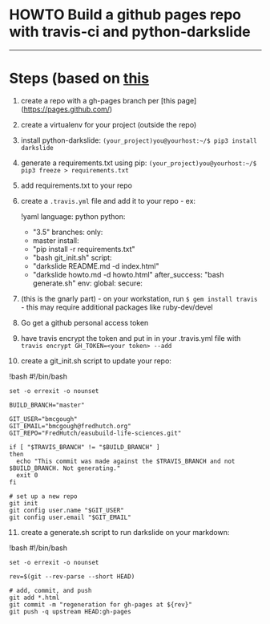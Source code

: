 # HOWTO Build a github pages repo with travis-ci and python-darkslide
---
# Steps (based on [this](http://www.steveklabnik.com/automatically_update_github_pages_with_travis_example/)

1. create a repo with a gh-pages branch per [this page] (https://pages.github.com/)
2. create a virtualenv for your project (outside the repo)
3. install python-darkslide: `(your_project)you@yourhost:~/$ pip3 install darkslide`
4. generate a requirements.txt using pip: `(your_project)you@yourhost:~/$ pip3 freeze > requirements.txt`
5. add requirements.txt to your repo
6. create a `.travis.yml` file and add it to your repo - ex:

   !yaml
    language: python
    python:
      - "3.5"
    branches:
      only:
      - master
    install:
      - "pip install -r requirements.txt"
      - "bash git_init.sh"
    script:
      - "darkslide README.md -d index.html"
      - "darkslide howto.md -d howto.html"
    after_success: "bash generate.sh"
    env:
      global:
        secure:
          <encrypted string from travis encrypt goes here>

7. (this is the gnarly part) - on your workstation, run `$ gem install travis` - this may require additional packages like ruby-dev/devel
8. Go get a github personal access token
9. have travis encrypt the token and put in in your .travis.yml file with `travis encrypt GH_TOKEN=<your token> --add`
10. create a git_init.sh script to update your repo:

   !bash
    #!/bin/bash

    set -o errexit -o nounset

    BUILD_BRANCH="master"

    GIT_USER="bmcgough"
    GIT_EMAIL="bmcgough@fredhutch.org"
    GIT_REPO="FredHutch/easubuild-life-sciences.git"

    if [ "$TRAVIS_BRANCH" != "$BUILD_BRANCH" ]
    then
      echo "This commit was made against the $TRAVIS_BRANCH and not $BUILD_BRANCH. Not generating."
      exit 0
    fi

    # set up a new repo
    git init
    git config user.name "$GIT_USER"
    git config user.email "$GIT_EMAIL"

11. create a generate.sh script to run darkslide on your markdown:

   !bash
    #!/bin/bash

    set -o errexit -o nounset

    rev=$(git --rev-parse --short HEAD)

    # add, commit, and push
    git add *.html
    git commit -m "regeneration for gh-pages at ${rev}"
    git push -q upstream HEAD:gh-pages

